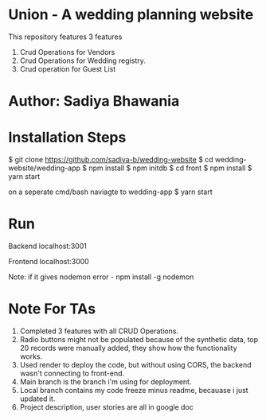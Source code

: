 # Union - A wedding planning website
This repository features 3 features
1. Crud Operations for Vendors 
2. Crud Operations for Wedding registry. 
3. Crud operation for Guest List


# Author: Sadiya Bhawania

# Installation Steps
$ git clone https://github.com/sadiya-b/wedding-website
$ cd wedding-website/wedding-app
$ npm install
$ npm initdb
$ cd front
$ npm install
$ yarn start

on a seperate cmd/bash
naviagte to wedding-app
$ yarn start


# Run
Backend
localhost:3001

Frontend
localhost:3000

Note: if it gives nodemon error - npm install -g nodemon


# Note For TAs
1. Completed 3 features with all CRUD Operations.
2. Radio buttons might not be populated because of the synthetic data, top 20 records were manually added, they show how the functionality works.
3. Used render to deploy the code, but without using CORS, the backend wasn't connecting to front-end. 
4. Main branch is the branch i'm using for deployment. 
5. Local branch contains my code freeze minus readme, becauase i just updated it. 
6. Project description, user stories are all in google doc
